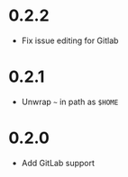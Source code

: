 # 0.2.2

- Fix issue editing for Gitlab

# 0.2.1

- Unwrap `~` in path as `$HOME`

# 0.2.0

- Add GitLab support
